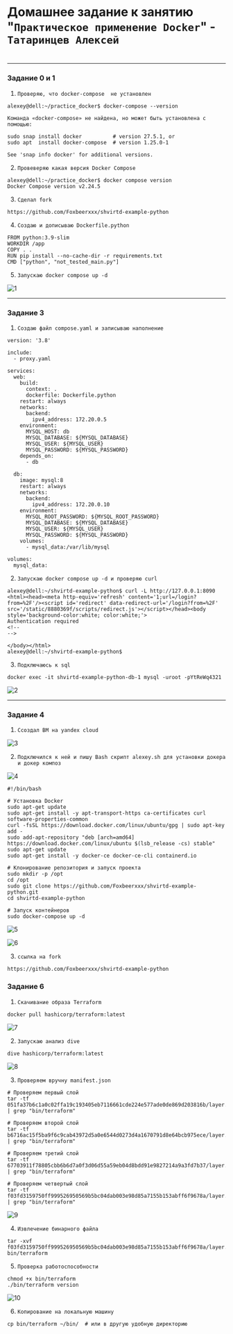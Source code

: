 # Домашнее задание к занятию "`Практическое применение Docker`" - `Татаринцев Алексей`


#
---

### Задание 0 и 1


1. `Проверяю, что docker-compose  не установлен`
```
alexey@dell:~/practice_docker$ docker-compose --version

Команда «docker-compose» не найдена, но может быть установлена с помощью:

sudo snap install docker          # version 27.5.1, or
sudo apt  install docker-compose  # version 1.25.0-1

See 'snap info docker' for additional versions.

```


2. `Провеверяю какая версия Docker Compose `
```
alexey@dell:~/practice_docker$ docker compose version
Docker Compose version v2.24.5
```
3. `Сделал fork`
```
https://github.com/Foxbeerxxx/shvirtd-example-python
```
4. `Создаю и дописываю Dockerfile.python`
```
FROM python:3.9-slim
WORKDIR /app
COPY . .
RUN pip install --no-cache-dir -r requirements.txt
CMD ["python", "not_tested_main.py"] 
```
5. `Запускаю docker compose up -d`

![1](https://github.com/Foxbeerxxx/practice_docker/blob/main/img/img1.png)


---

### Задание 3


1. `Создаю файл compose.yaml и записываю наполнение`
```
version: '3.8'

include:
  - proxy.yaml

services:
  web:
    build:
      context: .
      dockerfile: Dockerfile.python
    restart: always
    networks:
      backend:
        ipv4_address: 172.20.0.5
    environment:
      MYSQL_HOST: db
      MYSQL_DATABASE: ${MYSQL_DATABASE}
      MYSQL_USER: ${MYSQL_USER}
      MYSQL_PASSWORD: ${MYSQL_PASSWORD}
    depends_on:
      - db

  db:
    image: mysql:8
    restart: always
    networks:
      backend:
        ipv4_address: 172.20.0.10
    environment:
      MYSQL_ROOT_PASSWORD: ${MYSQL_ROOT_PASSWORD}
      MYSQL_DATABASE: ${MYSQL_DATABASE}
      MYSQL_USER: ${MYSQL_USER}
      MYSQL_PASSWORD: ${MYSQL_PASSWORD}
    volumes:
      - mysql_data:/var/lib/mysql

volumes:
  mysql_data:
```
2. `Запускаю docker compose up -d и проверяю curl`

```
alexey@dell:~/shvirtd-example-python$ curl -L http://127.0.0.1:8090
<html><head><meta http-equiv='refresh' content='1;url=/login?from=%2F'/><script id='redirect' data-redirect-url='/login?from=%2F' src='/static/8880369f/scripts/redirect.js'></script></head><body style='background-color:white; color:white;'>
Authentication required
<!--
-->

</body></html>                                                                                                                                                                                                                                                                                                            alexey@dell:~/shvirtd-example-python$ 

```


3. `Подключаюсь к sql`
```
docker exec -it shvirtd-example-python-db-1 mysql -uroot -pYtReWq4321
```
![2](https://github.com/Foxbeerxxx/practice_docker/blob/main/img/img2.png)


---

### Задание 4



1. `Ссоздал ВМ на yandex cloud`

![3](https://github.com/Foxbeerxxx/practice_docker/blob/main/img/img3.png)

2. `Подключился к ней и пишу Bash скрипт alexey.sh для установки докера и докер композ`

![4](https://github.com/Foxbeerxxx/practice_docker/blob/main/img/img4.png)

```
#!/bin/bash

# Установка Docker
sudo apt-get update
sudo apt-get install -y apt-transport-https ca-certificates curl software-properties-common
curl -fsSL https://download.docker.com/linux/ubuntu/gpg | sudo apt-key add -
sudo add-apt-repository "deb [arch=amd64] https://download.docker.com/linux/ubuntu $(lsb_release -cs) stable"
sudo apt-get update
sudo apt-get install -y docker-ce docker-ce-cli containerd.io

# Клонирование репозитория и запуск проекта
sudo mkdir -p /opt
cd /opt
sudo git clone https://github.com/Foxbeerxxx/shvirtd-example-python.git
cd shvirtd-example-python

# Запуск контейнеров
sudo docker-compose up -d
```
![5](https://github.com/Foxbeerxxx/practice_docker/blob/main/img/img5.png)

![6](https://github.com/Foxbeerxxx/practice_docker/blob/main/img/img6.png)

3. `ссылка на fork`
```
https://github.com/Foxbeerxxx/shvirtd-example-python
```


### Задание 6

1. `Скачивание образа Terraform`
```
docker pull hashicorp/terraform:latest
```
![7](https://github.com/Foxbeerxxx/practice_docker/blob/main/img/img7.png)

2. `Запускаю анализ dive`
```
dive hashicorp/terraform:latest
```
![8](https://github.com/Foxbeerxxx/practice_docker/blob/main/img/img8.png)

3. `Проверяем вручну manifest.json`

```
# Проверяем первый слой
tar -tf 051fa37b6c1a0c02ffa19c193405eb7116661cde224e577ade0de869d203816b/layer.tar | grep "bin/terraform"

# Проверяем второй слой
tar -tf b6716ac15f5ba9f6c9cab43972d5a0e6544d0273d4a1670791d8e64bcb975ece/layer.tar | grep "bin/terraform"

# Проверяем третий слой
tar -tf 67703911f78805cbb6b6d7a0f3d06d55a59eb04d8bdd91e9827214a9a3fd7b37/layer.tar | grep "bin/terraform"

# Проверяем четвертый слой
tar -tf f03fd3159750ff999526950569b5bc04dab003e98d85a7155b153abff6f9678a/layer.tar | grep "bin/terraform"

```
![9](https://github.com/Foxbeerxxx/practice_docker/blob/main/img/img9.png)

4. `Извлечение бинарного файла`

```
tar -xvf f03fd3159750ff999526950569b5bc04dab003e98d85a7155b153abff6f9678a/layer.tar bin/terraform
```

5. `Проверка работоспособности`

```
chmod +x bin/terraform
./bin/terraform version
```
![10](https://github.com/Foxbeerxxx/practice_docker/blob/main/img/img10.png)

6. `Копирование на локальную машину`
```
cp bin/terraform ~/bin/  # или в другую удобную директорию
```


